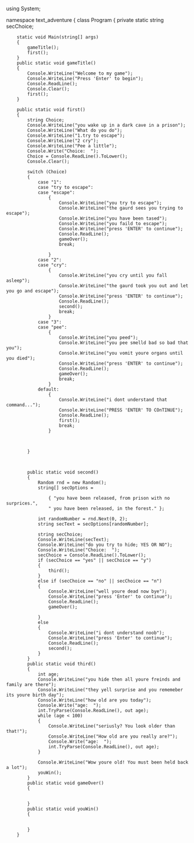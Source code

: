 using System;

namespace text_adventure
{
    class Program
    {
        private static string secChoice;

        static void Main(string[] args)
        {
            gameTitle();
            first();
        }
        public static void gameTitle()
        {
            Console.WriteLine("Welcome to my game");
            Console.WriteLine("Press 'Enter' to begin");
            Console.ReadLine();
            Console.Clear();
            first();
        }

        public static void first()
        {
            string Choice;
            Console.WriteLine("you wake up in a dark cave in a prison");
            Console.WriteLine("What do you do");
            Console.WriteLine("1.try to escape");
            Console.WriteLine("2 cry");
            Console.WriteLine("Pee a little");
            Console.Write("Choice:  ");
            Choice = Console.ReadLine().ToLower();
            Console.Clear();

            switch (Choice)
            {
                case "1":
                case "try to escape":
                case "escape":
                    {
                        Console.WriteLine("you try to escape");
                        Console.WriteLine("the gaurd sees you trying to escape");
                        Console.WriteLine("you have been tased");
                        Console.WriteLine("you faild to escape");
                        Console.WriteLine("press 'ENTER' to continue");
                        Console.ReadLine();
                        gameOver();
                        break;

                    }
                case "2":
                case "cry":
                    {
                        Console.WriteLine("you cry until you fall asleep");
                        Console.WriteLine("the gaurd took you out and let you go and escape");
                        Console.WriteLine("press 'ENTER' to continue");
                        Console.ReadLine();
                        second();
                        break;
                    }
                case "3":
                case "pee":
                    {
                        Console.WriteLine("you peed");
                        Console.WriteLine("you pee smelld bad so bad that you");
                        Console.WriteLine("you vomit youre organs until you died");
                        Console.WriteLine("press 'ENTER' to continue");
                        Console.ReadLine();
                        gameOver();
                        break;
                    }
                default:
                    {
                        Console.WriteLine("i dont understand that command...");
                        Console.WriteLine("PRESS 'ENTER' TO COnTINUE");
                        Console.ReadLine();
                        first();
                        break;
                    }



            }



            public static void second()
            {
                Random rnd = new Random();
                string[] secOptions =

                    { "you have been released, from prison with no surprices.",
                    " you have been released, in the forest." };

                int randomNumber = rnd.Next(0, 2);
                string secText = secOptions[randomNumber];

                string secChoice;
                Console.WriteLine(secText);
                Console.WriteLine("do you try to hide; YES OR NO");
                Console.WriteLine("Choice:  ");
                secChoice = Console.ReadLine().ToLower();
                if (secChoice == "yes" || secChoice == "y")
                {
                    third();
                }
                else if (secChoice == "no" || secChoice == "n")
                {
                    Console.WriteLine("well youre dead now bye");
                    Console.WriteLine("press 'Enter' to continue");
                    Console.ReadLine();
                    gameOver();

                }
                else
                {
                    Console.WriteLine("i dont understand noob");
                    Console.WriteLine("press 'Enter' to continue");
                    Console.ReadLine();
                    second();
                }
            }
            public static void third()
            {
                int age;
                Console.WriteLine("you hide then all youre freinds and family are there");
                Console.WriteLine("they yell surprise and you rememeber its youre birth day");
                Console.WriteLine("how old are you today");
                Console.Write("age:  ");
                int.TryParse(Console.ReadLine(), out age);
                while (age < 100)
                {
                    Console.WriteLine("seriusly? You look older than that!");
                    Console.WriteLine("How old are you really are?");
                    Console.Write("age:  ");
                    int.TryParse(Console.ReadLine(), out age);
                }

                Console.WriteLine("Wow youre old! You must been held back a lot");
                youWin();
            }
            public static void gameOver()
            {


            }
            public static void youWin()
            {


            }
        }
